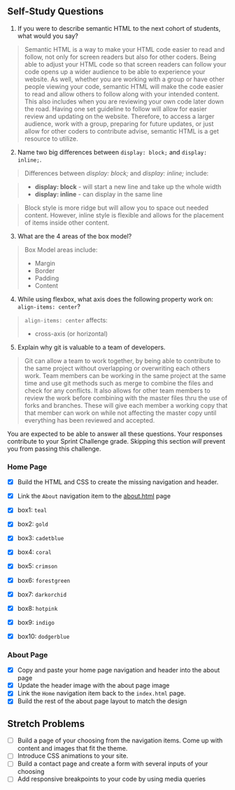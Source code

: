 
## Self-Study Questions

1. If you were to describe semantic HTML to the next cohort of students, what would you say?

> Semantic HTML is a way to make your HTML code easier to read and follow, not only for screen readers but also for other coders. Being able to adjust your HTML code so that screen readers can follow your code opens up a wider audience to be able to experience your website. As well, whether you are working with a group or have other people viewing your code, semantic HTML will make the code easier to read and allow others to follow along with your intended content. This also includes when you are reviewing your own code later down the road. Having one set guideline to follow will allow for easier review and updating on the website. Therefore, to access a larger audience, work with a group, preparing for future updates, or just allow for other coders to contribute advise, semantic HTML is a get resource to utilize.


2. Name two big differences between ```display: block;``` and ```display: inline;```.

> Differences between *display: block;* and *display: inline;* include:

> * **display: block** - will start a new line and take up the whole width
> * **display: inline** - can display in the same line

> Block style is more ridge but will allow you to space out needed content. However, inline style is flexible and allows for the placement of items inside other content.

3. What are the 4 areas of the box model?

> Box Model areas include:
> - Margin
> - Border
> - Padding
> - Content


4. While using flexbox, what axis does the following property work on: ```align-items: center```?

> ```align-items: center``` affects:
> * cross-axis (or horizontal)


5. Explain why git is valuable to a team of developers.

> Git can allow a team to work together, by being able to contribute to the same project without overlapping or overwriting each others work. Team members can be working in the same project at the same time and use git methods such as merge to combine the files and check for any conflicts. It also allows for other team members to review the work before combining with the master files thru the use of forks and branches. These will give each member a working copy that that member can work on while not affecting the master copy until everything has been reviewed and accepted. 

You are expected to be able to answer all these questions. Your responses contribute to your Sprint Challenge grade. Skipping this section *will* prevent you from passing this challenge.


### Home Page

* [x] Build the HTML and CSS to create the missing navigation and header.
* [x] Link the `About` navigation item to the [about.html](about.html) page

* [x] box1: `teal`
* [x] box2: `gold`
* [x] box3: `cadetblue`
* [x] box4: `coral`
* [x] box5: `crimson`
* [x] box6: `forestgreen`
* [x] box7: `darkorchid`
* [x] box8: `hotpink`
* [x] box9: `indigo`
* [x] box10: `dodgerblue`

### About Page

* [x] Copy and paste your home page navigation and header into the about page
* [x] Update the header image with the about page image
* [x] Link the `Home` navigation item back to the `index.html` page.
* [x] Build the rest of the about page layout to match the design

## Stretch Problems

* [ ] Build a page of your choosing from the navigation items.  Come up with content and images that fit the theme.  
* [ ] Introduce CSS animations to your site.
* [ ] Build a contact page and create a form with several inputs of your choosing
* [ ] Add responsive breakpoints to your code by using media queries
